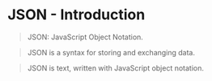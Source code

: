 # JSON - Introduction

>JSON: JavaScript Object Notation.

>JSON is a syntax for storing and exchanging data.

>JSON is text, written with JavaScript object notation.
